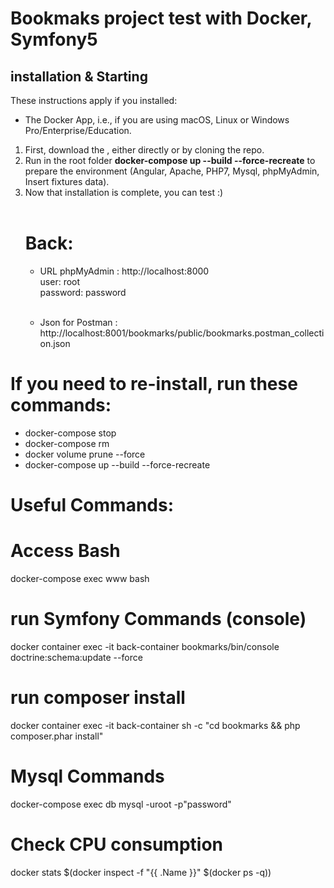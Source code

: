 # Bookmaks project test with Docker, Symfony5

## installation & Starting 
These instructions apply if you installed:
  - The Docker App, i.e., if you are using macOS, Linux or Windows Pro/Enterprise/Education.
  
1. First, download the , either directly or by cloning the repo.
1. Run in the root folder **docker-compose up --build --force-recreate** to prepare the environment (Angular, Apache, PHP7, Mysql, phpMyAdmin, Insert fixtures data).
1. Now that installation is complete, you can test :)<br><br>
    # Back:<br>
     - URL phpMyAdmin : http://localhost:8000 
         <br> user: root 
         <br> password: password  <br>  <br>   
         
     -  Json for Postman : http://localhost:8001/bookmarks/public/bookmarks.postman_collection.json<br>  
     
 # If you need to re-install, run these commands:
 -  docker-compose stop    <br>
 -  docker-compose rm    <br>
 -  docker volume prune --force  <br>
 -  docker-compose up --build --force-recreate 

 
# Useful Commands:
# Access Bash<br>
  docker-compose exec www bash
# run Symfony Commands (console)
  docker container exec -it back-container bookmarks/bin/console doctrine:schema:update --force <br>
# run composer install<br>
  docker container exec -it back-container sh -c "cd bookmarks && php composer.phar install"
# Mysql Commands
 docker-compose exec db mysql -uroot -p"password"
 # Check CPU consumption
 docker stats $(docker inspect -f "{{ .Name }}" $(docker ps -q))
